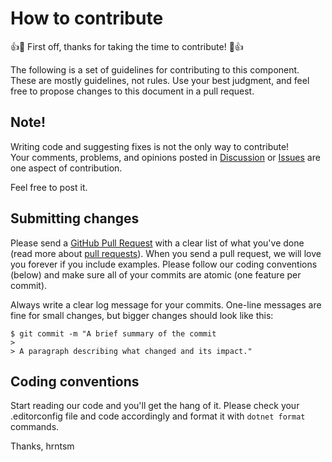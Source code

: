 # How to contribute

👍🎉 First off, thanks for taking the time to contribute! 🎉👍

The following is a set of guidelines for contributing to this component.
These are mostly guidelines, not rules.
Use your best judgment, and feel free to propose changes to this document in a pull request.

## Note!

Writing code and suggesting fixes is not the only way to contribute!  
Your comments, problems, and opinions posted in [Discussion](https://github.com/hrntsm/HoaryFox/discussions) or [Issues](https://github.com/hrntsm/HoaryFox/issues) are one aspect of contribution.

Feel free to post it.

## Submitting changes

Please send a [GitHub Pull Request](https://github.com/hrntsm/HoaryFox/pull/new/main) with a clear list of what you've done (read more about [pull requests](http://help.github.com/pull-requests/)).
When you send a pull request, we will love you forever if you include examples.
Please follow our coding conventions (below) and make sure all of your commits are atomic (one feature per commit).

Always write a clear log message for your commits. One-line messages are fine for small changes, but bigger changes should look like this:

    $ git commit -m "A brief summary of the commit
    >
    > A paragraph describing what changed and its impact."

## Coding conventions

Start reading our code and you'll get the hang of it.
Please check your .editorconfig file and code accordingly and format it with `dotnet format` commands.

Thanks,
hrntsm
